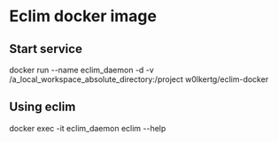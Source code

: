 # Eclim docker image
## Start service
docker run --name eclim_daemon -d -v /a_local_workspace_absolute_directory:/project w0lkertg/eclim-docker
## Using eclim
docker exec -it eclim_daemon eclim --help
